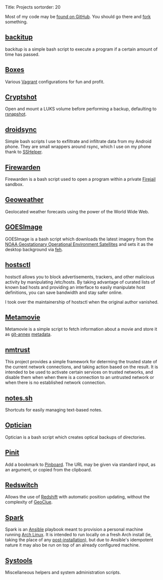 Title: Projects
sortorder: 20

Most of my code may be [found on GitHub](http://github.com/pigmonkey). You should go there and [fork](https://help.github.com/articles/fork-a-repo) something.


## [backitup](https://github.com/pigmonkey/backitup)

backitup is a simple bash script to execute a program if a certain amount of time has passed.


## [Boxes](https://github.com/pigmonkey/boxes)

Various [Vagrant](https://www.vagrantup.com/) configurations for fun and profit.


## [Cryptshot](https://github.com/pigmonkey/cryptshot)

Open and mount a LUKS volume before performing a backup, defaulting to [rsnapshot](http://rsnapshot.org/).


## [droidsync](https://github.com/pigmonkey/droidsync)

Simple bash scripts I use to exfiltrate and infiltrate data from my Android phone. They are small wrappers around rsync, which I use on my phone thank to [SSHelper](https://arachnoid.com/android/SSHelper/).


## [Firewarden](https://github.com/pigmonkey/firewarden)

Firewarden is a bash script used to open a program within a private [Firejail](https://github.com/netblue30/firejail) sandbox.


## [Geoweather](https://github.com/pigmonkey/geoweather)

Geolocated weather forecasts using the power of the World Wide Web.


## [GOESImage](https://github.com/pigmonkey/goesimage)

GOESImage is a bash script which downloads the latest imagery from the [NOAA Geostationary Operational Environment Satellites](https://www.star.nesdis.noaa.gov/GOES/index.php) and sets it as the desktop background via [feh](https://feh.finalrewind.org/).


## [hostsctl](https://github.com/pigmonkey/hostsctl)

hostsctl allows you to block advertisements, trackers, and other malicious activity by manipulating /etc/hosts. By taking advantage of curated lists of known bad hosts and providing an interface to easily manipulate host definitions, you can save bandwidth and stay safer online.

I took over the maintainership of hostsctl when the original author vanished.


## [Metamovie](https://github.com/pigmonkey/metamovie)

Metamovie is a simple script to fetch information about a movie and store it as [git-annex](https://git-annex.branchable.com/) [metadata](https://git-annex.branchable.com/metadata/).


## [nmtrust](https://github.com/pigmonkey/nmtrust)

This project provides a simple framework for determing the trusted state of the current network connections, and taking action based on the result. It is intended to be used to activate certain services on trusted networks, and disable them when when there is a connection to an untrusted network or when there is no established network connection.


## [notes.sh](https://github.com/pigmonkey/notes.sh)

Shortcuts for easily managing text-based notes.


## [Optician](https://github.com/pigmonkey/optician)

Optician is a bash script which creates optical backups of directories.


## [Pinit](https://github.com/pigmonkey/pinit)

Add a bookmark to [Pinboard](https://pinboard.in/). The URL may be given via standard input, as an argument, or copied from the clipboard.


## [Redswitch](https://github.com/pigmonkey/redswitch)

Allows the use of [Redshift](http://jonls.dk/redshift/) with automatic position updating, without the complexity of [GeoClue](https://gitlab.freedesktop.org/geoclue/geoclue/-/wikis/home).


## [Spark](https://github.com/pigmonkey/spark)

Spark is an [Ansible](https://www.ansible.com/) playbook meant to provision a personal machine running [Arch Linux](https://www.archlinux.org/). It is intended to run locally on a fresh Arch install (ie, taking the place of any [post-installation](https://wiki.archlinux.org/index.php/Installation_guide#Post-installation)), but due to Ansible's idempotent nature it may also be run on top of an already configured machine.


## [Systools](https://github.com/pigmonkey/systools)

Miscellaneous helpers and system administration scripts.
